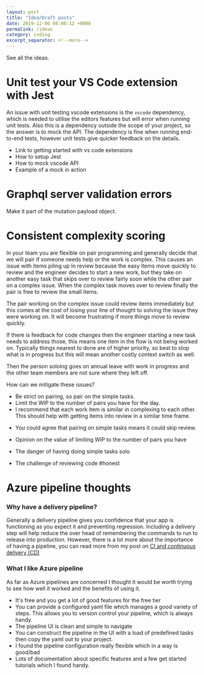 ```yaml
---
layout: post
title: "Idea/Draft posts"
date: 2019-12-06 06:00:12 +0000
permalink: /ideas
category: coding
excerpt_separator: <!--more-->
---
```


See all the ideas.

<!--more-->


# Unit test your VS Code extension with Jest

An issue with unit testing vscode extensions is the `vscode` dependency, which is needed to utilise the editors features but will error when running unit tests. Also this is a dependency outside the scope of your project, so the answer is to mock the API.
The dependency is fine when running end-to-end tests, however unit tests give quicker feedback on the details.

- Link to getting started with vs code extensions
- How to setup Jest
- How to mock vscode API
- Example of a mock in action

# Graphql server validation errors

Make it part of the mutation payload object.

# Consistent complexity scoring

In your team you are flexible on pair programming and generally decide that we will pair if someone needs help or the work is complex. This causes an issue with items piling up in review because the easy items move quickly to review and the engineer decides to start a new work, but they take on another easy task that skips over to review fairly soon while the other pair on a complex issue. When the complex task moves over to review finally the pair is free to review the small items.

The pair working on the complex issue could review items immediately but this comes at the cost of losing your line of thought to solving the issue they were working on. It will become frustrating if more things move to review quickly.

If there is feedback for code changes then the engineer starting a new task needs to address those, this means one item in the flow is not being worked on. Typically things nearest to done are of higher priority, so best to stop what is in progress but this will mean another costly context switch as well.

Then the person soloing goes on annual leave with work in progress and the other team members are not sure where they left off.

How can we mitigate these issues?

- Be strict on pairing, so pair on the simple tasks.
- Limit the WIP to the number of pairs you have for the day.
- I recommend that each work item is similar in complexing to each other. This should help with getting items into review in a similar time frame.

* You could agree that pairing on simple tasks means it could skip review.

* Opinion on the value of limiting WIP to the number of pairs you have
* The danger of having doing simple tasks solo
* The challenge of reviewing code #honest

# Azure pipeline thoughts

### Why have a delivery pipeline?

Generally a delivery pipeline gives you confidence that your app is functioning as you expect it and preventing regression. Including a delivery step will help reduce the over head of remembering the commands to run to release into production. However, there is a lot more about the importance of having a pipeline, you can read more from my post on [CI and continuous delivery (CD)](/continuous-integration-delivery-deployment)

### What I like Azure pipeline

As far as Azure pipelines are concerned I thought it would be worth trying to see how well it worked and the benefits of using it.

- It's free and you get a lot of good features for the free tier
- You can provide a configured yaml file which manages a good variety of steps. This allows you to version control your pipeline, which is always handy.
- The pipeline UI is clean and simple to navigate
- You can construct the pipeline in the UI with a load of predefined tasks then copy the yaml out to your project.
- I found the pipeline configuration really flexible which in a way is good/bad
- Lots of documentation about specific features and a few get started tutorials which I found handy.

